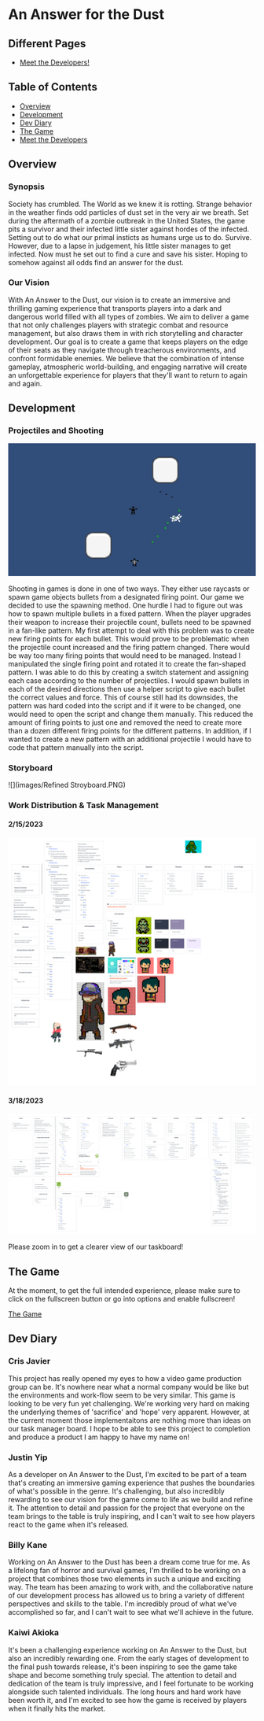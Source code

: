 # An Answer for the Dust

## Different Pages
- [Meet the Developers!](contact-us.md)

## Table of Contents
- [Overview](#overview)
- [Development](#development)
- [Dev Diary](#dev-diary)
- [The Game](#the-game)
- [Meet the Developers](#meet-the-developers)



## Overview

### Synopsis
Society has crumbled. The World as we knew it is rotting. Strange behavior in the weather finds odd particles of dust set in the very air we breath. Set during the aftermath of a zombie outbreak in the United States, the game pits a survivor and their infected little sister against hordes of the infected. Setting out to do what our primal insticts as humans urge us to do. Survive. However, due to a lapse in judgement, his little sister manages to get infected. Now must he set out to find a cure and save his sister. Hoping to somehow against all odds find an answer for the dust.

### Our Vision
With An Answer to the Dust, our vision is to create an immersive and thrilling gaming experience that transports players into a dark and dangerous world filled with all types of zombies. We aim to deliver a game that not only challenges players with strategic combat and resource management, but also draws them in with rich storytelling and character development. Our goal is to create a game that keeps players on the edge of their seats as they navigate through treacherous environments, and confront formidable enemies. We believe that the combination of intense gameplay, atmospheric world-building, and engaging narrative will create an unforgettable experience for players that they'll want to return to again and again.

## Development

### Projectiles and Shooting

![](images/shooting-and-projectiles.png)

Shooting in games is done in one of two ways. They either use raycasts or spawn game objects bullets from a designated firing point. Our game we decided to use the spawning method. One hurdle I had to figure out was how to spawn multiple bullets in a fixed pattern. When the player upgrades their weapon to increase their projectile count, bullets need to be spawned in a fan-like pattern. My first attempt to deal with this problem was to create new firing points for each bullet. This would prove to be problematic when the projectile count increased and the firing pattern changed. There would be way too many firing points that would need to be managed. Instead I manipulated the single firing point and rotated it to create the fan-shaped pattern. I was able to do this by creating a switch statement and assigning each case according to the number of projectiles. I would spawn bullets in each of the desired directions then use a helper script to give each bullet the correct values and force. This of course still had its downsides, the pattern was hard coded into the script and if it were to be changed, one would need to open the script and change them manually. This reduced the amount of firing points to just one and removed the need to create more than a dozen different firing points for the different patterns. In addition, if I wanted to create a new pattern with an additional projectile I would have to code that pattern manually into the script.


### Storyboard

![](images/Refined Stroyboard.PNG)

### Work Distribution & Task Management

#### 2/15/2023

![](images/canvas-zombie.png)

#### 3/18/2023

![](images/tasklist2.png)

Please zoom in to get a clearer view of our taskboard!

## The Game

At the moment, to get the full intended experience, please make sure to click on the fullscreen button or go into options and enable fullscreen!

[The Game](https://dustpending.github.io/pending.zombies.io/)

## Dev Diary

### Cris Javier

This project has really opened my eyes to how a video game production group can be. It's nowhere near what a normal company would be like but the environments and work-flow seem to be very similar. This game is looking to be very fun yet challenging. We're working very hard on making the underlying themes of 'sacrifice' and 'hope' very apparent. However, at the current moment those implementaitons are nothing more than ideas on our task manager board. I hope to be able to see this project to completion and produce a product I am happy to have my name on!

### Justin Yip

As a developer on An Answer to the Dust, I'm excited to be part of a team that's creating an immersive gaming experience that pushes the boundaries of what's possible in the genre. It's challenging, but also incredibly rewarding to see our vision for the game come to life as we build and refine it. The attention to detail and passion for the project that everyone on the team brings to the table is truly inspiring, and I can't wait to see how players react to the game when it's released.

### Billy Kane

Working on An Answer to the Dust has been a dream come true for me. As a lifelong fan of horror and survival games, I'm thrilled to be working on a project that combines those two elements in such a unique and exciting way. The team has been amazing to work with, and the collaborative nature of our development process has allowed us to bring a variety of different perspectives and skills to the table. I'm incredibly proud of what we've accomplished so far, and I can't wait to see what we'll achieve in the future.

### Kaiwi Akioka

It's been a challenging experience working on An Answer to the Dust, but also an incredibly rewarding one. From the early stages of development to the final push towards release, it's been inspiring to see the game take shape and become something truly special. The attention to detail and dedication of the team is truly impressive, and I feel fortunate to be working alongside such talented individuals. The long hours and hard work have been worth it, and I'm excited to see how the game is received by players when it finally hits the market.

<style>
  .footer {
    display: none;
  }
</style>
